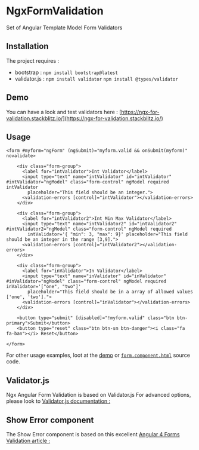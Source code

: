 # NgxFormValidation

Set of Angular Template Model Form Validators 

## Installation

The project requires :
* bootstrap  : `npm install bootstrap@latest`
* validator.js : `npm install validator` `npm install @types/validator`

## Demo

You can have a look and test validators here :
[https://ngx-for-validation.stackblitz.io/](https://ngx-for-validation.stackblitz.io/)

## Usage 

```
<form #myform="ngForm" (ngSubmit)="myform.valid && onSubmit(myform)" novalidate>

    <div class="form-group">
      <label for="intValidator">Int Validator</label>
      <input type="text" name="intValidator" id="intValidator" #intValidator="ngModel" class="form-control" ngModel required intValidator
        placeholder="This field should be an integer.">
      <validation-errors [control]="intValidator"></validation-errors>
    </div>

    <div class="form-group">
      <label for="intValidator2">Int Min Max Validator</label>
      <input type="text" name="intValidator2" id="intValidator2" #intValidator2="ngModel" class="form-control" ngModel required
        intValidator='{ "min": 3, "max": 9}' placeholder="This field should be an integer in the range [3,9].">
      <validation-errors [control]="intValidator2"></validation-errors>
    </div>

    <div class="form-group">
      <label for="inValidator">In Validator</label>
      <input type="text" name="inValidator" id="inValidator" #inValidator="ngModel" class="form-control" ngModel required inValidator='["one", "two"]'
        placeholder="This field should be in a array of allowed values ['one', 'two'].">
      <validation-errors [control]="inValidator"></validation-errors>
    </div>

    <button type="submit" [disabled]="!myform.valid" class="btn btn-primary">Submit</button>
    <button type="reset" class="btn btn-sm btn-danger"><i class="fa fa-ban"></i> Reset</button>

</form>
```
For other usage examples, loot at the [demo](https://ngx-for-validation.stackblitz.io/) or [`form.component.html`](https://github.com/Philippe-Collignon/ngx-form-validation/blob/master/src/app/form/form.component.html) source code.

## Validator.js

Ngx Angular Form Validation is based on Validator.js
For advanced options, please look to [Validator.js documentation :](https://github.com/chriso/validator.js)

## Show Error component

The Show Error component is based on this excellent [Angular 4 Forms Validation article : ](https://www.toptal.com/angular-js/angular-4-forms-validation)